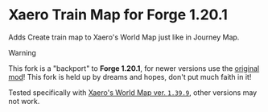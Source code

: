 # Xaero Train Map for Forge 1.20.1

Adds Create train map to Xaero's World Map just like in Journey Map.

> [!WARNING]
> This fork is a "backport" to **Forge 1.20.1**, for newer versions use the [original mod](https://modrinth.com/mod/xaero-train-map)!
> This fork is held up by dreams and hopes, don't put much faith in it!

Tested specifically with [Xaero's World Map ver. `1.39.9`](https://modrinth.com/mod/xaeros-world-map/version/1.39.9_Forge_1.20), other versions may not work.
